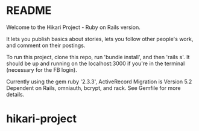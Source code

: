 # README

Welcome to the Hikari Project - Ruby on Rails version.

It lets you publish basics about stories, lets you follow other people's work, and comment on their postings.

To run this project, clone this repo, run 'bundle install', and then 'rails s'. It should be up and running on the localhost:3000 if you're in the terminal (necessary for the FB login).

Currently using the gem ruby '2.3.3', ActiveRecord Migration is Version 5.2
Dependent on Rails, omniauth, bcrypt, and rack. See Gemfile for more details.

# hikari-project
